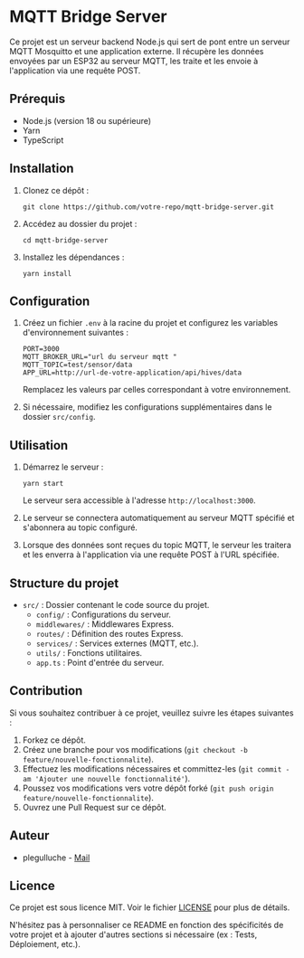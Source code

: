 # MQTT Bridge Server

Ce projet est un serveur backend Node.js qui sert de pont entre un serveur MQTT Mosquitto et une application externe. Il récupère les données envoyées par un ESP32 au serveur MQTT, les traite et les envoie à l'application via une requête POST.

## Prérequis

- Node.js (version 18 ou supérieure)
- Yarn
- TypeScript

## Installation

1. Clonez ce dépôt :
   ```
   git clone https://github.com/votre-repo/mqtt-bridge-server.git
   ```

2. Accédez au dossier du projet :
   ```
   cd mqtt-bridge-server
   ```

3. Installez les dépendances :
   ```
   yarn install
   ```

## Configuration

1. Créez un fichier `.env` à la racine du projet et configurez les variables d'environnement suivantes :
   ```
   PORT=3000
   MQTT_BROKER_URL="url du serveur mqtt "
   MQTT_TOPIC=test/sensor/data
   APP_URL=http://url-de-votre-application/api/hives/data
   ```

   Remplacez les valeurs par celles correspondant à votre environnement.

2. Si nécessaire, modifiez les configurations supplémentaires dans le dossier `src/config`.

## Utilisation

1. Démarrez le serveur :
   ```
   yarn start
   ```

   Le serveur sera accessible à l'adresse `http://localhost:3000`.

2. Le serveur se connectera automatiquement au serveur MQTT spécifié et s'abonnera au topic configuré.

3. Lorsque des données sont reçues du topic MQTT, le serveur les traitera et les enverra à l'application via une requête POST à l'URL spécifiée.

## Structure du projet

- `src/` : Dossier contenant le code source du projet.
  - `config/` : Configurations du serveur.
  - `middlewares/` : Middlewares Express.
  - `routes/` : Définition des routes Express.
  - `services/` : Services externes (MQTT, etc.).
  - `utils/` : Fonctions utilitaires.
  - `app.ts` : Point d'entrée du serveur.

## Contribution

Si vous souhaitez contribuer à ce projet, veuillez suivre les étapes suivantes :

1. Forkez ce dépôt.
2. Créez une branche pour vos modifications (`git checkout -b feature/nouvelle-fonctionnalite`).
3. Effectuez les modifications nécessaires et committez-les (`git commit -am 'Ajouter une nouvelle fonctionnalité'`).
4. Poussez vos modifications vers votre dépôt forké (`git push origin feature/nouvelle-fonctionnalite`).
5. Ouvrez une Pull Request sur ce dépôt.

## Auteur

- plegulluche - [Mail](mailto:plegulluche@gmail.com)

## Licence

Ce projet est sous licence MIT. Voir le fichier [LICENSE](LICENSE) pour plus de détails.

N'hésitez pas à personnaliser ce README en fonction des spécificités de votre projet et à ajouter d'autres sections si nécessaire (ex : Tests, Déploiement, etc.).
